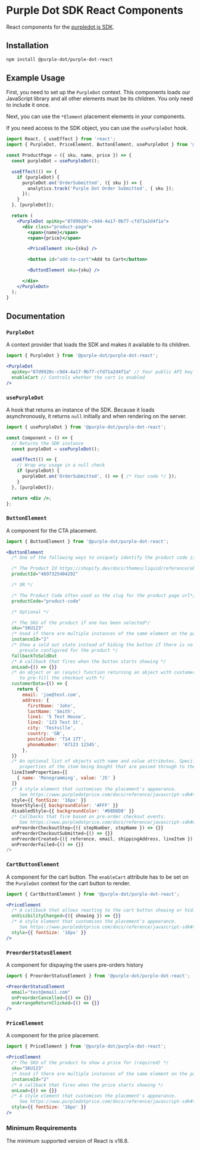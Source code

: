 # Purple Dot SDK React Components

React components for the [purpledot.js SDK](https://www.purpledotprice.com/docs/reference/javascript-sdk).

## Installation

```bash
npm install @purple-dot/purple-dot-react
```

## Example Usage

First, you need to set up the `PurpleDot` context. This components loads our
JavaScript library and all other elements must be its children. You only need to
include it once.

Next, you can use the `*Element` placement elements in your components.

If you need access to the SDK object, you can use the `usePurpleDot` hook.

```jsx
import React, { useEffect } from 'react';
import { PurpleDot, PriceElement, ButtonElement, usePurpleDot } from '@purple-dot/purple-dot-react';

const ProductPage = ({ sku, name, price }) => {
  const purpleDot = usePurpleDot();

  useEffect(() => {
    if (purpleDot) {
      purpleDot.on('OrderSubmitted', ({ sku }) => {
        analytics.track('Purple Dot Order Submitted', { sku });
      });
    }
  }, [purpleDot]);

  return (
    <PurpleDot apiKey="87d9920c-c9d4-4a17-9b77-cfd71a2d4f1a">
      <div class="product-page">
        <span>{name}</span>
        <span>{price}</span>

        <PriceElement sku={sku} />

        <button id="add-to-cart">Add to Cart</button>

        <ButtonElement sku={sku} />

      </div>
    </PurpleDot>
  );
}
```

## Documentation

### `PurpleDot`

A context provider that loads the SDK and makes it available to its children.

```jsx
import { PurpleDot } from '@purple-dot/purple-dot-react';

<PurpleDot
  apiKey="87d9920c-c9d4-4a17-9b77-cfd71a2d4f1a" // Your public API key
  enableCart // Controls whether the cart is enabled
/>
```

### `usePurpleDot`

A hook that returns an instance of the SDK. Because it loads asynchronously, it
returns `null` initially and when rendering on the server.

```jsx
import { usePurpleDot } from '@purple-dot/purple-dot-react';

const Component = () => {
  // Returns the SDK instance
  const purpleDot = usePurpleDot();

  useEffect(() => {
    // Wrap any usage in a null check
    if (purpleDot) {
      purpleDot.on('OrderSubmitted', () => { /* Your code */ });
    }
  }, [purpleDot]);

  return <div />;
};
```

### `ButtonElement`

A component for the CTA placement.

```jsx
import { ButtonElement } from '@purple-dot/purple-dot-react';

<ButtonElement
  /* One of the following ways to uniquely identify the product code is required*/

  /* The Product Id https://shopify.dev/docs/themes/liquid/reference/objects/product#product-id */
  productId="4697325404292"

  /* OR */

  /* The Product Code often used as the slug for the product page url*/
  productCode="product-code"

  /* Optional */

  /* The SKU of the product if one has been selected*/
  sku="SKU123"
  /* Used if there are multiple instances of the same element on the page */
  instanceId="2"
  /* Show a sold out state instead of hiding the button if there is no
     presale configured for the product */
  fallbackToSoldOut
  /* A callback that fires when the button starts showing */
  onLoad={() => {}}
  /* An object or an (async) function returning an object with customer details
     to pre-fill the checkout with */
  customerData={() => {
    return {
      email: 'joe@test.com',
      address: {
        firstName: 'John',
        lastName: 'Smith',
        line1: '5 Test House',
        line2: '123 Test St',
        city: 'Testville',
        country: 'GB',
        postalCode: 'T14 1TT',
        phoneNumber: '07123 12345',
      },
  }}
  /* An optional list of objects with name and value attributes. Specifyies additional
     properties of the item being bought that are passed through to the checkout. */
  lineItemProperties={[
    { name: 'Monogramming', value: 'JS' }
  ]}
  /* A style element that customises the placement's appearance.
     See https://www.purpledotprice.com/docs/reference/javascript-sdk#the-style-object */
  style={{ fontSize: '16px' }}
  hoverStyle={{ backgroundColor: '#FFF' }}
  disabledStyle={{ backgroundColor: '#D8D8D8' }}
  /* Callbacks that fire based on pre-order checkout events.
     See https://www.purpledotprice.com/docs/reference/javascript-sdk#events. */
  onPreorderCheckoutStep={({ stepNumber, stepName }) => {}}
  onPreorderCheckoutSubmitted={() => {}}
  onPreorderCreated={({ reference, email, shippingAddress, lineItem }) => {}}
  onPreorderFailed={() => {}}
/>
```

### `CartButtonElement`

A component for the cart button. The `enableCart` attribute has to be set on the
`PurpleDot` context for the cart button to render.

```jsx
import { CartButtonElement } from '@purple-dot/purple-dot-react';

<PriceElement
  /* A callback that allows reacting to the cart button showing or hiding */
  onVisibilityChanged={({ showing }) => {}}
  /* A style element that customises the placement's appearance.
     See https://www.purpledotprice.com/docs/reference/javascript-sdk#the-style-object */
  style={{ fontSize: '16px' }}
/>
```

### `PreorderStatusElement`

A component for dispaying the users pre-orders history 

```jsx
import { PreorderStatusElement } from '@purple-dot/purple-dot-react';

<PreorderStatusElement
  email="test@email.com"
  onPreorderCancelled={() => {}}
  onArrangeReturnClicked={() => {}}
/>
```

### `PriceElement`

A component for the price placement.

```jsx
import { PriceElement } from '@purple-dot/purple-dot-react';

<PriceElement
  /* The SKU of the product to show a price for (required) */
  sku="SKU123"
  /* Used if there are multiple instances of the same element on the page */
  instanceId="2"
  /* A callback that fires when the price starts showing */
  onLoad={() => {}}
  /* A style element that customises the placement's appearance.
     See https://www.purpledotprice.com/docs/reference/javascript-sdk#the-style-object */
  style={{ fontSize: '16px' }}
/>
```

### Minimum Requirements

The minimum supported version of React is v16.8.
